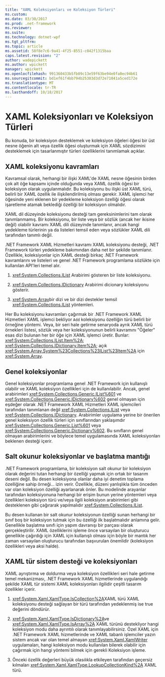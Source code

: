 ```yaml
---
title: "XAML Koleksiyonları ve Koleksiyon Türleri"
ms.custom: 
ms.date: 03/30/2017
ms.prod: .net-framework
ms.reviewer: 
ms.suite: 
ms.technology: dotnet-wpf
ms.tgt_pltfrm: 
ms.topic: article
ms.assetid: 58f8e7c6-9a41-4f25-8551-c042f1315baa
caps.latest.revision: "2"
author: wadepickett
ms.author: wpickett
manager: wpickett
ms.openlocfilehash: 991360433b5fb09c13e59f63be94e0fa0ec94b61
ms.sourcegitcommit: bd1ef61f4bb794b25383d3d72e71041a5ced172e
ms.translationtype: MT
ms.contentlocale: tr-TR
ms.lasthandoff: 10/18/2017
---
```

# <a name="collections-and-collection-types-for-xaml"></a>XAML Koleksiyonları ve Koleksiyon Türleri
Bu konuda, bir koleksiyon desteklemek ve koleksiyon öğeleri öğesi bir üst nesne öğenin alt veya özellik öğesi oluşturmak için XAML sözdizimini desteklemek için tasarlanmıştır türleri özelliklerini tanımlamak açıklar.  
  
## <a name="xaml-collection-concepts"></a>XAML koleksiyonu kavramları  
 Kavramsal olarak, herhangi bir ilişki XAML'de XAML nesne öğesinin birden çok alt öğe kapsamı içinde olduğunda veya XAML özellik öğesi bir koleksiyon olarak uygulanmalıdır. Bu koleksiyonu bu ilişki üst XAML türü, belirli bir XAML özellik ile ilişkilendirilmiş olması gerekir. XAML işlemci her öğesinde yeni eklenen bir yedekleme koleksiyon özelliği öğesi olarak işaretleme atamak beklediği özelliği bir koleksiyon olmalıdır.  
  
 XAML dil düzeyinde koleksiyonu desteği tam gereksinimlerini tam olarak tanımlanmamış. Bir koleksiyonu, bir liste veya bir sözlük (ancak her ikisine değil) olabilir kavramı XAML dili düzeyinde tanımlanır, ancak hangi yedekleme türlerinin ya da listeleri temsil eden veya sözlükler XAML dili tarafından tanımlı değil.  
  
 .NET Framework XAML Hizmetleri kavramı XAML koleksiyonu desteği, .NET Framework türleri yedekleme bakımından daha net bir şekilde tanımlanır. Özellikle, koleksiyonlar için XAML desteği birkaç .NET Framework kavramlarını ve listeleri ve genel .NET Framework programlama sözlükte için kullanılan API'leri temel alır.  
  
1.  <xref:System.Collections.IList> Arabirimi gösteren bir liste koleksiyonu.  
  
2.  <xref:System.Collections.IDictionary> Arabirimi dicionary koleksiyonu gösterir.  
  
3.  <xref:System.Array>bir dizi ve bir dizi destekler temsil <xref:System.Collections.IList> yöntemleri.  
  
 Her Bu koleksiyonu kavramları çağırmak bir .NET Framework XAML Hizmetleri XAML işlemci bekliyor `Add` koleksiyonu özelliğin türü belirli bir örneğine yöntemi. Veya, bir seri hale getirme senaryoda ayrık XAML türü örnekleri listesi, sözlük veya her koleksiyonunun belirli kavramını "Öğeler" esas dizi bulunan her bir öğe için XAML işlemci üretir. Bunlar: <xref:System.Collections.IList.Item%2A>; <xref:System.Collections.IDictionary.Item%2A>; açık <xref:System.Array.System%23Collections%23IList%23Item%2A> için <xref:System.Array>.  
  
## <a name="generic-collections"></a>Genel koleksiyonlar  
 Genel koleksiyonlar programlama genel .NET Framework için kullanışlı olabilir ve XAML koleksiyon özellikleri için de kullanılabilir. Ancak, genel arabirimleri <xref:System.Collections.Generic.IList%601> ve <xref:System.Collections.Generic.IDictionary%602> genel olmayan için eşdeğer olarak .NET Framework XAML Hizmetleri XAML işlemcileri tarafından tanımlanan değil <xref:System.Collections.IList> veya <xref:System.Collections.IDictionary>. Arabirimler uygulama yerine bir önerilen genel koleksiyon özellik türleri için sınıflarından yaklaşımdır <xref:System.Collections.Generic.List%601> veya <xref:System.Collections.Generic.Dictionary%602>. Bu sınıfların genel olmayan arabirimlerini ve böylece temel uygulamasında XAML koleksiyonları beklenen desteği içerir.  
  
## <a name="read-only-collections-and-initialization-logic"></a>Salt okunur koleksiyonlar ve başlatma mantığı  
 .NET Framework programlama, bir koleksiyon salt okunur bir koleksiyon olarak değerini tutan herhangi bir özelliği yapmak için ortak bir tasarım deseni değil. Bu desen koleksiyona olanlar daha iyi denetim toplama özelliğine sahip örneği... izin verir. Özellikle, düzeni yanlışlıkla tüm önceden var olan koleksiyon özelliği ayarlanarak önler. Bu modelinde arayanlar tarafından koleksiyonuna herhangi bir erişim bunun yerine yöntemleri veya özellikleri koleksiyon türü ve/veya ilgili koleksiyon arabirimleri gibi desteklenen gibi çağırarak yapılmalıdır <xref:System.Collections.IList>.  
  
 Bu desen kullanan bir salt okunur koleksiyonun özelliği sunan herhangi bir sınıf boş bir koleksiyon tutmak için bu özelliği ilk başlatmalıdır anlamına gelir. Genellikle başlatma sınıfı için yapım davranışı bir parçası olarak gerçekleştirilir. XAML özelliklerini işleme önce varsayılan bir oluşturucu genellikle çağırdığı için XAML için kullanışlı olması için böyle bir mantık her zaman varsayılan oluşturucu tarafından başvurulan önemlidir (koleksiyon özellikleri veya aksi halde).  
  
## <a name="xaml-type-system-support-and-collections"></a>XAML tür sistem desteği ve koleksiyonları  
 XAML ayrıştırma ve doldurma veya koleksiyon özellikleri seri hale getirme temel mekanizması, .NET Framework XAML hizmetlerinde uygulandığı şekilde XAML tür sistemi XAML koleksiyonları ilgilidir çeşitli tasarım özellikler içerir.  
  
1.  <xref:System.Xaml.XamlType.IsCollection%2A>XAML türü XAML koleksiyonu desteği sağlayan bir türü tarafından yedeklenmiş ise true değerini döndürür.  
  
2.  <xref:System.Xaml.XamlType.IsDictionary%2A>ve <xref:System.Xaml.XamlType.IsArray%2A> XAML türünü destekliyor hangi koleksiyon modu daha ayrıntılı olarak tanımlayabilirsiniz. Özel XAML için .NET Framework XAML hizmetlerinde ve XAML tabanlı işlemciler yazın sistem ancak var olan temel almayan <xref:System.Xaml.XamlWriter> uygulamaları, hangi koleksiyon modu kullanılan bilerek olabilir için çağırmak için hangi yöntemi bilmek için gerekli Koleksiyon işleme.  
  
3.  Önceki özellik değerleri büyük olasılıkla etkileyen tarafından geçersiz kılmaları <xref:System.Xaml.XamlType.LookupCollectionKind%2A> XAML türü.
